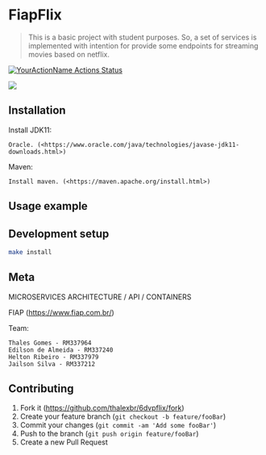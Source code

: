 # FiapFlix
> This is a basic project with student purposes. So, a set of services is implemented with intention for provide some  endpoints for streaming movies based on netflix.

[![YourActionName Actions Status](https://github.com/thalexbr/6dvpflix/workflows/CI/badge.svg)](https://github.com/thalexbr/6dvpflix/actions)
<!-- TODO: o que ele faz? breve descrição... -->


![](header.png)

## Installation

Install JDK11:

```
Oracle. (<https://www.oracle.com/java/technologies/javase-jdk11-downloads.html>)
```

Maven:

```
Install maven. (<https://maven.apache.org/install.html>)
```

## Usage example



## Development setup

<!-- Describe how to install all development dependencies and how to run an automated test-suite of some kind. Potentially do this for multiple platforms. -->

```sh
make install
```

## Meta

MICROSERVICES ARCHITECTURE / API / CONTAINERS

FIAP (<https://www.fiap.com.br/>)

Team:

```
Thales Gomes - RM337964
Edilson de Almeida - RM337240
Helton Ribeiro - RM337979
Jailson Silva - RM337212 
```

## Contributing

1. Fork it (<https://github.com/thalexbr/6dvpflix/fork>)
2. Create your feature branch (`git checkout -b feature/fooBar`)
3. Commit your changes (`git commit -am 'Add some fooBar'`)
4. Push to the branch (`git push origin feature/fooBar`)
5. Create a new Pull Request

<!-- Markdown link & img dfn's -->
[wiki]: https://github.com/thalexbr/6dvpflix/wiki
